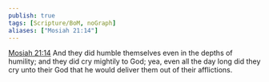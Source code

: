 ```yaml
---
publish: true
tags: [Scripture/BoM, noGraph]
aliases: ["Mosiah 21:14"]
---
```

[Mosiah 21:14](https://churchofjesuschrist.org/study/scriptures/bofm/mosiah/21?lang=eng&id=p14#p14) And they did humble themselves even in the depths of humility; and they did cry mightily to God; yea, even all the day long did they cry unto their God that he would deliver them out of their afflictions.
